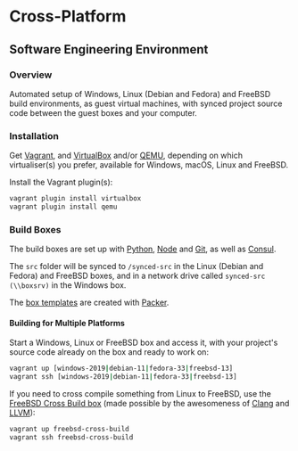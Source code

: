 # Cross-Platform

## Software Engineering Environment

### Overview

Automated setup of Windows, Linux (Debian and Fedora) and FreeBSD build environments, as guest virtual machines, with synced project source code between the guest boxes and your computer.

### Installation

Get [Vagrant](https://www.vagrantup.com/downloads), and [VirtualBox](https://www.virtualbox.org/wiki/Downloads) and/or [QEMU](https://www.qemu.org/download/), depending on which virtualiser(s) you prefer, available for Windows, macOS, Linux and FreeBSD.

Install the Vagrant plugin(s):

```sh
vagrant plugin install virtualbox
vagrant plugin install qemu
```

### Build Boxes

The build boxes are set up with [Python](https://www.python.org/), [Node](https://nodejs.org/) and [Git](https://git-scm.com/), as well as [Consul](https://www.consul.io/).

The `src` folder will be synced to `/synced-src` in the Linux (Debian and Fedora) and FreeBSD boxes, and in a network drive called `synced-src (\\boxsrv)` in the Windows box.

The [box templates](./boxes/readme.md) are created with [Packer](https://www.packer.io/).

#### Building for Multiple Platforms

Start a Windows, Linux or FreeBSD box and access it, with your project's source code already on the box and ready to work on:

```sh
vagrant up [windows-2019|debian-11|fedora-33|freebsd-13]
vagrant ssh [windows-2019|debian-11|fedora-33|freebsd-13]
```

If you need to cross compile something from Linux to FreeBSD, use the [FreeBSD Cross Build box](./freebsd-cross-build/freebsd-cross-build.json) (made possible by the awesomeness of [Clang](https://clang.llvm.org/) and [LLVM](https://clang.llvm.org/)):

```sh
vagrant up freebsd-cross-build
vagrant ssh freebsd-cross-build
```
